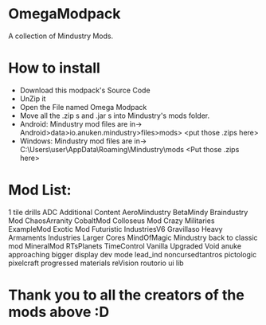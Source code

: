 # OmegaModpack
A collection of Mindustry Mods.

# How to install

- Download this modpack's Source Code 
- UnZip it
- Open the File named Omega Modpack
- Move all the .zip s and .jar s into Mindustry's mods folder.
- Android: Mindustry mod files are in->   Android>data>io.anuken.mindustry>files>mods> <put those .zips here>
- Windows: Mindustry mod files are in->   C:\Users\user\AppData\Roaming\Mindustry\mods <Put those .zips here>
  

# Mod List:

1 tile drills
ADC
Additional Content
AeroMindustry
BetaMindy 
Braindustry Mod
ChaosArranity
CobaltMod
Colloseus Mod 
Crazy Militaries
ExampleMod 
Exotic Mod
Futuristic IndustriesV6
Gravillaso
Heavy Armaments Industries
Larger Cores
MindOfMagic
Mindustry back to classic mod
MineralMod
RTsPlanets 
TimeControl 
Vanilla Upgraded
Void
anuke approaching
bigger display
dev mode
lead_ind
noncursedtantros 
pictologic 
pixelcraft
progressed materials
reVision
routorio
ui lib 

# Thank you to all the creators of the mods above :D

